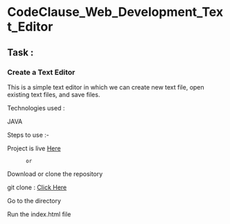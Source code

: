 # CodeClause_Web_Development_Text_Editor

## Task :

### Create a Text Editor
This is a simple text editor in which we can create new text file, open existing text files, and save files.

Technologies used :

JAVA

Steps to use :-

Project is live [Here]()

          or

Download or clone the repository

git clone : [Click Here](https://github.com/imhr1306/CodeClause_Web_Development_Text_Editor.git)

Go to the directory

Run the index.html file
